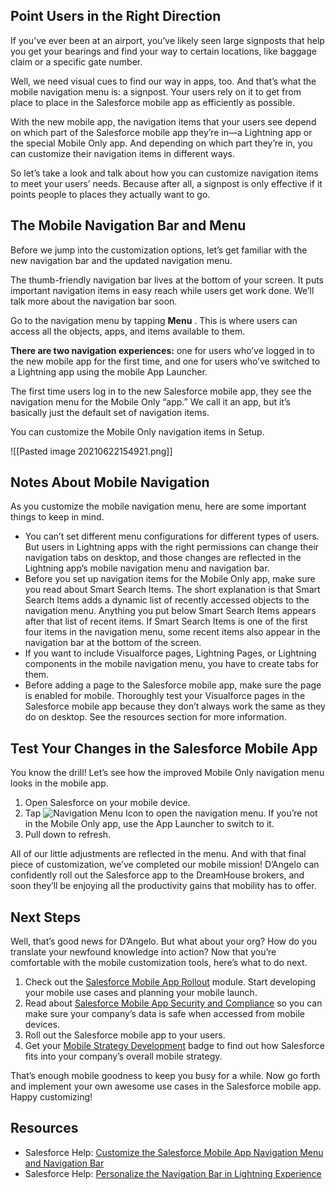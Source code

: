 ## Point Users in the Right Direction

If you’ve ever been at an airport, you’ve likely seen large signposts that help you get your bearings and find your way to certain locations, like baggage claim or a specific gate number.

Well, we need visual cues to find our way in apps, too. And that’s what the mobile navigation menu is: a signpost. Your users rely on it to get from place to place in the Salesforce mobile app as efficiently as possible.

With the new mobile app, the navigation items that your users see depend on which part of the Salesforce mobile app they’re in—a Lightning app or the special Mobile Only app. And depending on which part they’re in, you can customize their navigation items in different ways.

So let’s take a look and talk about how you can customize navigation items to meet your users’ needs. Because after all, a signpost is only effective if it points people to places they actually want to go.

## The Mobile Navigation Bar and Menu

Before we jump into the customization options, let’s get familiar with the new navigation bar and the updated navigation menu.

The thumb-friendly navigation bar lives at the bottom of your screen. It puts important navigation items in easy reach while users get work done. We’ll talk more about the navigation bar soon.

Go to the navigation menu by tapping **Menu** . This is where users can access all the objects, apps, and items available to them.

**There are two navigation experiences:** one for users who’ve logged in to the new mobile app for the first time, and one for users who’ve switched to a Lightning app using the mobile App Launcher.

The first time users log in to the new Salesforce mobile app, they see the navigation menu for the Mobile Only “app.” We call it an app, but it’s basically just the default set of navigation items.

You can customize the Mobile Only navigation items in Setup.

![[Pasted image 20210622154921.png]]


## Notes About Mobile Navigation

As you customize the mobile navigation menu, here are some important things to keep in mind.

-   You can’t set different menu configurations for different types of users. But users in Lightning apps with the right permissions can change their navigation tabs on desktop, and those changes are reflected in the Lightning app’s mobile navigation menu and navigation bar.
-   Before you set up navigation items for the Mobile Only app, make sure you read about Smart Search Items. The short explanation is that Smart Search Items adds a dynamic list of recently accessed objects to the navigation menu. Anything you put below Smart Search Items appears after that list of recent items. If Smart Search Items is one of the first four items in the navigation menu, some recent items also appear in the navigation bar at the bottom of the screen.
-   If you want to include Visualforce pages, Lightning Pages, or Lightning components in the mobile navigation menu, you have to create tabs for them.
-   Before adding a page to the Salesforce mobile app, make sure the page is enabled for mobile. Thoroughly test your Visualforce pages in the Salesforce mobile app because they don’t always work the same as they do on desktop. See the resources section for more information.


## Test Your Changes in the Salesforce Mobile App

You know the drill! Let’s see how the improved Mobile Only navigation menu looks in the mobile app.

1.  Open Salesforce on your mobile device.
2.  Tap ![Navigation Menu Icon](https://res.cloudinary.com/hy4kyit2a/f_auto,fl_lossy,q_70/learn/modules/salesforce1_mobile_app/salesforce1_mobile_app_navigation/images/985d9f3c6679e2f3da26116587173b70_s-1-customization-navigation-menu-icon.png) to open the navigation menu. If you’re not in the Mobile Only app, use the App Launcher to switch to it.
3.  Pull down to refresh.

All of our little adjustments are reflected in the menu. And with that final piece of customization, we’ve completed our mobile mission! D’Angelo can confidently roll out the Salesforce app to the DreamHouse brokers, and soon they’ll be enjoying all the productivity gains that mobility has to offer.

## Next Steps

Well, that’s good news for D’Angelo. But what about your org? How do you translate your newfound knowledge into action? Now that you’re comfortable with the mobile customization tools, here’s what to do next.

1.  Check out the [Salesforce Mobile App Rollout](https://trailhead.salesforce.com/trails/salesforce1_mgmt/modules/salesforce1_rollout) module. Start developing your mobile use cases and planning your mobile launch.
2.  Read about [Salesforce Mobile App Security and Compliance](https://trailhead.salesforce.com/trails/salesforce1_mgmt/modules/salesforce1_security) so you can make sure your company’s data is safe when accessed from mobile devices.
3.  Roll out the Salesforce mobile app to your users.
4.  Get your [Mobile Strategy Development](https://trailhead.salesforce.com/trails/salesforce1_mgmt/modules/mobile_strategy) badge to find out how Salesforce fits into your company’s overall mobile strategy.

That’s enough mobile goodness to keep you busy for a while. Now go forth and implement your own awesome use cases in the Salesforce mobile app. Happy customizing!

## Resources

-   Salesforce Help: [Customize the Salesforce Mobile App Navigation Menu and Navigation Bar](https://help.salesforce.com/articleView?id=salesforce_app_customize_nav_menu.htm&language=en_US)
-   Salesforce Help: [Personalize the Navigation Bar in Lightning Experience](https://help.salesforce.com/articleView?id=user_userdisplay_tabs_lex.htm&language=en_US)